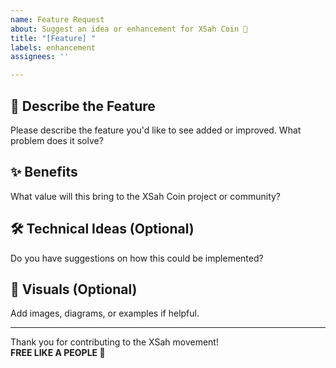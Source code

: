 ```yaml
---
name: Feature Request
about: Suggest an idea or enhancement for XSah Coin 🐏
title: "[Feature] "
labels: enhancement
assignees: ''

---
```


## 🚀 Describe the Feature

Please describe the feature you'd like to see added or improved. What problem does it solve?

## ✨ Benefits

What value will this bring to the XSah Coin project or community?

## 🛠️ Technical Ideas (Optional)

Do you have suggestions on how this could be implemented?

## 📸 Visuals (Optional)

Add images, diagrams, or examples if helpful.

---

Thank you for contributing to the XSah movement!  
**FREE LIKE A PEOPLE 🐏**
